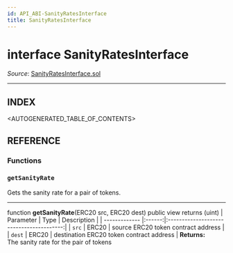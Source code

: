 ```yaml
---
id: API_ABI-SanityRatesInterface
title: SanityRatesInterface
---
```

[//]: # (tagline)
# interface SanityRatesInterface

*Source*: [SanityRatesInterface.sol](https://github.com/KyberNetwork/smart-contracts/blob/master/contracts/SanityRatesInterface.sol)
___

## INDEX

<AUTOGENERATED_TABLE_OF_CONTENTS>

## REFERENCE

### Functions

### `getSanityRate`
Gets the sanity rate for a pair of tokens.
___
function __getSanityRate__(ERC20 src, ERC20 dest) public view returns (uint)
| Parameter     | Type   | Description                              |
| ------------- |:------:|:----------------------------------------:|
| `src`         | ERC20  | source ERC20 token contract address      |
| `dest`        | ERC20  | destination ERC20 token contract address |
**Returns:**\
The sanity rate for the pair of tokens
<br />
